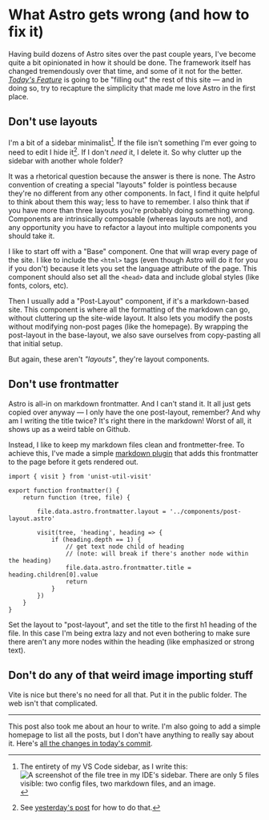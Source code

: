 # What Astro gets wrong (and how to fix it)

Having build dozens of Astro sites over the past couple years, I've become quite a bit
opinionated in how it should be done. The framework itself has changed tremendously over
that time, and some of it not for the better. [_Today's Feature_](./digital-advent.md)
is going to be "filling out" the rest of this site — and in doing so, try to recapture
the simplicity that made me love Astro in the first place.


## Don't use layouts

I'm a bit of a sidebar minimalist[^1]. If the file isn't something I'm ever going to need to
edit I hide it[^2]. If I don't _need_ it, I delete it. So why clutter up the sidebar with another
whole folder?

It was a rhetorical question because the answer is there is none. The Astro convention of
creating a special "layouts" folder is pointless because they're no different from any
other components. In fact, I find it quite helpful to think about them this way; less to
have to remember. I also think that if you have more than three layouts you're probably
doing something wrong. Components are intrinsically composable (whereas layouts are not),
and any opportunity you have to refactor a layout into multiple components you should take it.

I like to start off with a "Base" component. One that will wrap every page of the site. I
like to include the `<html>` tags (even though Astro will do it for you if you don't)
because it lets you set the language attribute of the page. This component should also set
all the `<head>` data and include global styles (like fonts, colors, etc).

Then I usually add a "Post-Layout" component, if it's a markdown-based site. This component
is where all the formatting of the markdown can go, without cluttering up the site-wide layout.
It also lets you modify the posts without modifying non-post pages (like the homepage). By
wrapping the post-layout in the base-layout, we also save ourselves from copy-pasting all that
initial setup.

But again, these aren't _"layouts"_, they're layout components.


## Don't use frontmatter

Astro is all-in on markdown frontmatter. And I can't stand it. It all just gets copied
over anyway — I only have the one post-layout, remember? And why am I writing the title
twice? It's right there in the markdown! Worst of all, it shows up as a weird table on
Github.

Instead, I like to keep my markdown files clean and frontmetter-free. To achieve this,
I've made a simple [markdown plugin](https://docs.astro.build/en/guides/markdown-content/#markdown-plugins)
that adds this frontmatter to the page before it gets rendered out.

```
import { visit } from 'unist-util-visit'

export function frontmatter() {
	return function (tree, file) {

		file.data.astro.frontmatter.layout = '../components/post-layout.astro'

		visit(tree, 'heading', heading => {
			if (heading.depth == 1) {
				// get text node child of heading
				// (note: will break if there's another node within the heading)
				file.data.astro.frontmatter.title = heading.children[0].value
				return
			}
		})
	}
}
```

Set the layout to "post-layout", and set the title to the first h1 heading of the file. In
this case I'm being extra lazy and not even bothering to make sure there aren't any more
nodes within the heading (like emphasized or strong text).


## Don't do any of that weird image importing stuff

Vite is nice but there's no need for all that. Put it in the public folder. The web isn't
that complicated.

---

This post also took me about an hour to write. I'm also going to add a simple homepage
to list all the posts, but I don't have anything to really say about it. Here's
[all the changes in today's commit](https://github.com/qjack001/thoughts/commit/9e35ecd44e05410b2bbace6e4368848ab1f38bac).


[^1]: The entirety of my VS Code sidebar, as I write this: ![A screenshot of the file tree in my IDE's sidebar. There are only 5 files visible: two config files, two markdown files, and an image.](/thoughts/images/sidebar-screenshot.png)
[^2]: See [yesterday's post](./digital-advent#hiding-all-those-annoying-files) for how to do that.